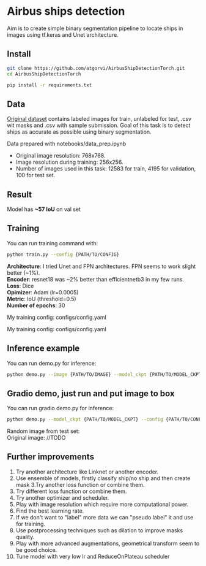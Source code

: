 # Airbus ships detection
Aim is to create simple binary segmentation pipeline to locate ships in images using tf.keras and Unet architecture.

## Install
```sh
git clone https://github.com/atgorvi/AirbusShipDetectionTorch.git
cd AirbusShipDetectionTorch

pip install -r requirements.txt
```
## Data
[Original dataset](https://www.kaggle.com/competitions/airbus-ship-detection/data) 
contains labeled images for train, unlabeled for test, .csv wit masks and .csv with sample submission.
Goal of this task is to detect ships as accurate as possible using binary segmentation. 

Data prepared with notebooks/data_prep.ipynb

- Original image resolution: 768x768.
- Image resolution during training: 256x256.
- Number of images used in this task: 12583 for train, 4195 for validation, 100 for test set.

## Result
Model has **~57 IoU** on val set

## Training
You can run training command with:
```sh
python train.py --config {PATH/TO/CONFIG}
```
**Architecture**: I tried Unet and FPN architectures. FPN seems to work slight better (~1%). \
**Encoder**: resnet18 was ~2% better than efficientnetb3 in my few runs. \
**Loss**: Dice \
**Opimizer**: Adam (lr=0.0005) \
**Metric**: IoU (threshold=0.5) \
**Number of epochs**: 30 

My training config: configs/config.yaml

My training config: configs/config.yaml

## Inference example
You can run demo.py for inference:
```sh
python demo.py --image {PATH/TO/IMAGE} --model_ckpt {PATH/TO/MODEL_CKPT} --config {PATH/TO/CONFIG}
```
## Gradio demo, just run and put image to box
You can run gradio demo.py for inference:
```sh
python demo.py --model_ckpt {PATH/TO/MODEL_CKPT} --config {PATH/TO/CONFIG}
```

Random image from test set: \
Original image:
//TODO

## Further improvements
1. Try another architecture like Linknet or another encoder.
2. Use ensemble of models, firstly classify ship/no ship and then create mask 3.Try another loss function or combine them.
3. Try different loss function or combine them.
4. Try another optimizer and scheduler.
5. Play with image resolution which require more computational power.
6. Find the best learning rate.
7. If we don't want to "label" more data we can "pseudo label" it and use for training.
8. Use postprocessing techniques such as dilation to improve masks quality.
9. Play with more advanced augmentations, geometrical transform seem to be good choice.
10. Tune model with very low lr and ReduceOnPlateau scheduler
